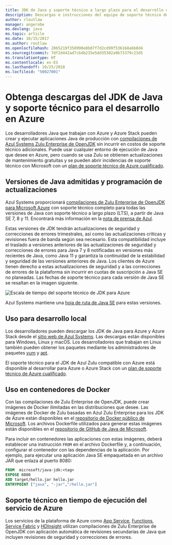 ```yaml
---
title: JDK de Java y soporte técnico a largo plazo para el desarrollo en Azure
description: Descargas e instrucciones del equipo de soporte técnico de Azure para el desarrollo y ejecución de aplicaciones Java.
author: rloutlaw
manager: angerobe
ms.devlang: java
ms.topic: article
ms.date: 10/15/2017
ms.author: routlaw
ms.openlocfilehash: 2865219f350990e8b07f7d2cd99f536168a6b8d4
ms.sourcegitcommit: 7df2d442ad7cbdb235e5dd35302a9b73379c23d5
ms.translationtype: HT
ms.contentlocale: es-ES
ms.lasthandoff: 10/25/2018
ms.locfileid: "50027001"
---
```

# <a name="get-java-jdk-downloads-and-support-when-developing-for-azure"></a>Obtenga descargas del JDK de Java y soporte técnico para el desarrollo en Azure

Los desarrolladores Java que trabajan con Azure y Azure Stack pueden crear y ejecutar aplicaciones Java de producción con [compilaciones de Azul Systems Zulu Enterprise de OpenJDK](https://www.azul.com/downloads/azure-only/zulu/) sin incurrir en costos de soporte técnico adicionales. Puede usar cualquier entorno de ejecución de Java que desee en Azure, pero cuando se usa Zulu se obtienen actualizaciones de mantenimiento gratuitas y se pueden abrir incidencias de soporte técnico con Microsoft con un [plan de soporte técnico de Azure cualificado](https://azure.microsoft.com/support/plans/).

## <a name="supported-java-versions-and-update-schedule"></a>Versiones de Java admitidas y programación de actualizaciones

Azul Systems proporcionará [compilaciones de Zulu Enterprise de OpenJDK para Microsoft Azure](https://www.azul.com/downloads/azure-only/zulu/) con soporte técnico completo para todas las versiones de Java con soporte técnico a largo plazo (LTS), a partir de Java SE 7, 8 y 11. Encontrará más información en la [nota de prensa de Azul](https://www.azul.com/press_release/free-java-production-support-for-microsoft-azure-azure-stack).


Estas versiones de JDK tendrán actualizaciones de seguridad y correcciones de errores trimestrales, así como las actualizaciones críticas y revisiones fuera de banda según sea necesario.  Esta compatibilidad incluye el traslado a versiones anteriores de las actualizaciones de seguridad y correcciones de errores para Java 7 y 8 notificadas en versiones más recientes de Java, como Java 11 y garantiza la continuidad de la estabilidad y seguridad de las versiones anteriores de Java.  Los clientes de Azure tienen derecho a estas actualizaciones de seguridad y a las correcciones de errores de la plataforma sin incurrir en cuotas de suscripción a Java SE no planeadas. Las fechas de soporte técnico para cada versión de Java SE se resaltan en la imagen siguiente.

![Escala de tiempo del soporte técnico de JDK para Azure](media/azure-jdk-support.png)

Azul Systems mantiene una [hoja de ruta de Java SE](https://www.azul.com/products/azul_support_roadmap/) para estas versiones.

## <a name="use-for-local-development"></a>Uso para desarrollo local 

Los desarrolladores pueden descargar los JDK de Java para Azure y Azure Stack desde el [sitio web de Azul Systems](https://www.azul.com/downloads/azure-only/zulu/). Las descargas están disponibles para Windows, Linux y macOS. Los desarrolladores que trabajan en Linux también pueden obtener los paquetes mediante los administradores de paquetes [yum](https://www.azul.com/downloads/azure-only/zulu/#yum-repo) y [apt](https://www.azul.com/downloads/azure-only/zulu/#apt-repo).

El soporte técnico para el JDK de Azul Zulu compatible con Azure está disponible al desarrollar para Azure o Azure Stack con un [plan de soporte técnico de Azure cualificado](https://azure.microsoft.com/support/plans/).

## <a name="use-in-docker-containers"></a>Uso en contenedores de Docker

Con las compilaciones de Zulu Enterprise de OpenJDK, puede crear imágenes de Docker ilimitadas en las distribuciones que desee. Las imágenes de Docker de Zulu basadas en Azul Zulu Enterprise para los JDK de Azure están disponibles en el [repositorio de Docker público de Microsoft](https://hub.docker.com/r/microsoft/java-jdk/). Los archivos Dockerfile utilizados para generar estas imágenes están disponibles en el [repositorio de GitHub de Java de Microsoft](https://github.com/Microsoft/java/tree/master/docker).

Para incluir en contenedores las aplicaciones con estas imágenes, deberá establecer una instrucción `FROM` en el archivo Dockerfile y, a continuación, configurar el contenedor con las dependencias de la aplicación. Por ejemplo, para ejecutar una aplicación Java SE empaquetada en un archivo JAR que enlaza al puerto 8080:

```Dockerfile
FROM  microsoft/java-jdk:<tag>
EXPOSE 8080
ADD target/hello.jar hello.jar
ENTRYPOINT ["java", "-jar","/hello.jar"]
```

## <a name="azure-service-runtime-support"></a>Soporte técnico en tiempo de ejecución del servicio de Azure

Los servicios de la plataforma de Azure como [App Service](/azure/app-service/containers/), [Functions](/azure/azure-functions/functions-create-first-java-maven), [Service Fabric](/azure/service-fabric/) y [HDInsight](/azure/hdinsight/) utilizan compilaciones de Zulu Enterprise de OpenJDK con aplicación automática de revisiones secundarias de Java que incluyen revisiones de seguridad y correcciones de errores.